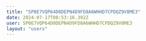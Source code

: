```yaml
---
title: "SP0E7VQP64D0DEPN4D9FD8A6WHHD7CPDQZ9V8ME3"
date: 2024-07-17T08:53:16.392Z
user: SP0E7VQP64D0DEPN4D9FD8A6WHHD7CPDQZ9V8ME3
layout: "users"
---
```

    